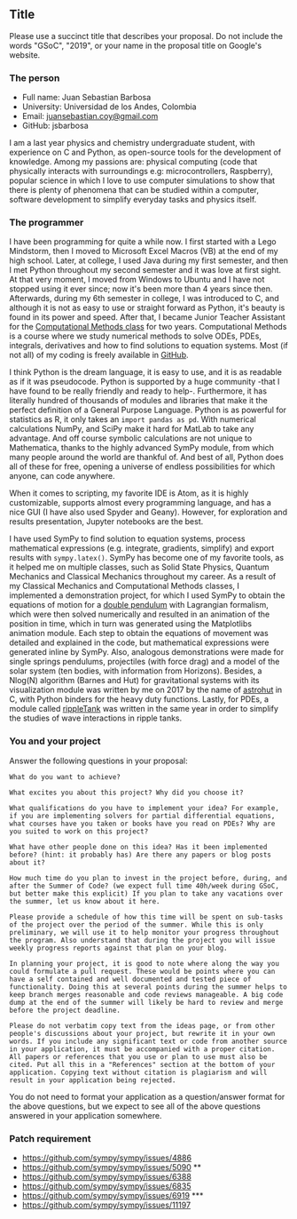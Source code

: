## Title

Please use a succinct title that describes your proposal. Do not include the words "GSoC", "2019", or your name in the proposal title on Google's website.

### The person
- Full name: Juan Sebastian Barbosa
- University: Universidad de los Andes, Colombia
- Email: juansebastian.coy@gmail.com
- GitHub: jsbarbosa

I am a last year physics and chemistry undergraduate student, with experience on C and Python, as open-source tools for the development of knowledge. Among my passions are: physical computing (code that physically interacts with surroundings e.g: microcontrollers, Raspberry), popular science in which I love to use computer simulations to show that there is plenty of phenomena that can be studied within a computer, software development to simplify everyday tasks and physics itself.

### The programmer

I have been programming for quite a while now. I first started with a Lego Mindstorm, then I moved to Microsoft Excel Macros (VB) at the end of my high school. Later, at college, I used Java during my first semester, and then I met Python throughout my second semester and it was love at first sight. At that very moment, I moved from Windows to Ubuntu and I have not stopped using it ever since; now it's been more than 4 years since then. Afterwards, during my 6th semester in college, I was introduced to C, and although it is not as easy to use or straight forward as Python, it's beauty is found in its power and speed. After that, I became Junior Teacher Assistant for the [Computational Methods class](https://github.com/ComputoCienciasUniandes/MetodosComputacionales) for two years. Computational Methods is a course where we study numerical methods to solve ODEs, PDEs, integrals, derivatives and how to find solutions to equation systems. Most (if not all) of my coding is freely available in [GitHub](http://www.github.com/jsbarbosa).

I think Python is the dream language, it is easy to use, and it is as readable as if it was pseudocode. Python is supported by a huge community -that I have found to be really friendly and ready to help-. Furthermore, it has literally hundred of thousands of modules and libraries that make it the perfect definition of a General Purpose Language. Python is as powerful for statistics as R, it only takes an `import pandas as pd`. With numerical calculations NumPy, and SciPy make it hard for MatLab to take any advantage. And off course symbolic calculations are not unique to Mathematica, thanks to the highly advanced SymPy module, from which many people around the world are thankful of. And best of all, Python does all of these for free, opening a universe of endless possibilities for which anyone, can code anywhere.

When it comes to scripting, my favorite IDE is Atom, as it is highly customizable, supports almost every programming language, and has a nice GUI (I have also used Spyder and Geany). However, for exploration and results presentation, Jupyter notebooks are the best.

I have used SymPy to find solution to equation systems, process mathematical expressions (e.g. integrate, gradients, simplify) and export results with `sympy.latex()`. SymPy has become one of my favorite tools, as it helped me on multiple classes, such as Solid State Physics, Quantum Mechanics and Classical Mechanics throughout my career. As a result of my Classical Mechanics and Computational Methods classes, I implemented a demonstration project, for which I used SymPy to obtain the equations of motion for a [double pendulum](https://github.com/ComputoCienciasUniandes/Demonstrations/tree/master/DoublePendulum) with Lagrangian formalism, which were then solved numerically and resulted in an animation of the position in time, which in turn was generated using the Matplotlibs animation module. Each step to obtain the equations of movement was detailed and explained in the code, but mathematical expressions were generated inline by SymPy. Also, analogous demonstrations were made for single springs pendulums, projectiles (with force drag) and a model of the solar system (ten bodies, with information from Horizons). Besides, a Nlog(N) algorithm (Barnes and Hut) for gravitational systems with its visualization module was written by me on 2017 by the name of [astrohut](https://jsbarbosa.github.io/astrohut/) in C, with Python binders for the heavy duty functions. Lastly, for PDEs, a module called [rippleTank](https://jsbarbosa.github.io/rippleTank/) was written in the same year in order to simplify the studies of wave interactions in ripple tanks.  

### You and your project

Answer the following questions in your proposal:

    What do you want to achieve?

    What excites you about this project? Why did you choose it?

    What qualifications do you have to implement your idea? For example, if you are implementing solvers for partial differential equations, what courses have you taken or books have you read on PDEs? Why are you suited to work on this project?

    What have other people done on this idea? Has it been implemented before? (hint: it probably has) Are there any papers or blog posts about it?

    How much time do you plan to invest in the project before, during, and after the Summer of Code? (we expect full time 40h/week during GSoC, but better make this explicit) If you plan to take any vacations over the summer, let us know about it here.

    Please provide a schedule of how this time will be spent on sub-tasks of the project over the period of the summer. While this is only preliminary, we will use it to help monitor your progress throughout the program. Also understand that during the project you will issue weekly progress reports against that plan on your blog.

    In planning your project, it is good to note where along the way you could formulate a pull request. These would be points where you can have a self contained and well documented and tested piece of functionality. Doing this at several points during the summer helps to keep branch merges reasonable and code reviews manageable. A big code dump at the end of the summer will likely be hard to review and merge before the project deadline.

    Please do not verbatim copy text from the ideas page, or from other people's discussions about your project, but rewrite it in your own words. If you include any significant text or code from another source in your application, it must be accompanied with a proper citation. All papers or references that you use or plan to use must also be cited. Put all this in a "References" section at the bottom of your application. Copying text without citation is plagiarism and will result in your application being rejected.

You do not need to format your application as a question/answer format for the above questions, but we expect to see all of the above questions answered in your application somewhere.
### Patch requirement
- https://github.com/sympy/sympy/issues/4886
- https://github.com/sympy/sympy/issues/5090 **
- https://github.com/sympy/sympy/issues/6388
- https://github.com/sympy/sympy/issues/6835
- https://github.com/sympy/sympy/issues/6919 ***
- https://github.com/sympy/sympy/issues/11197 
